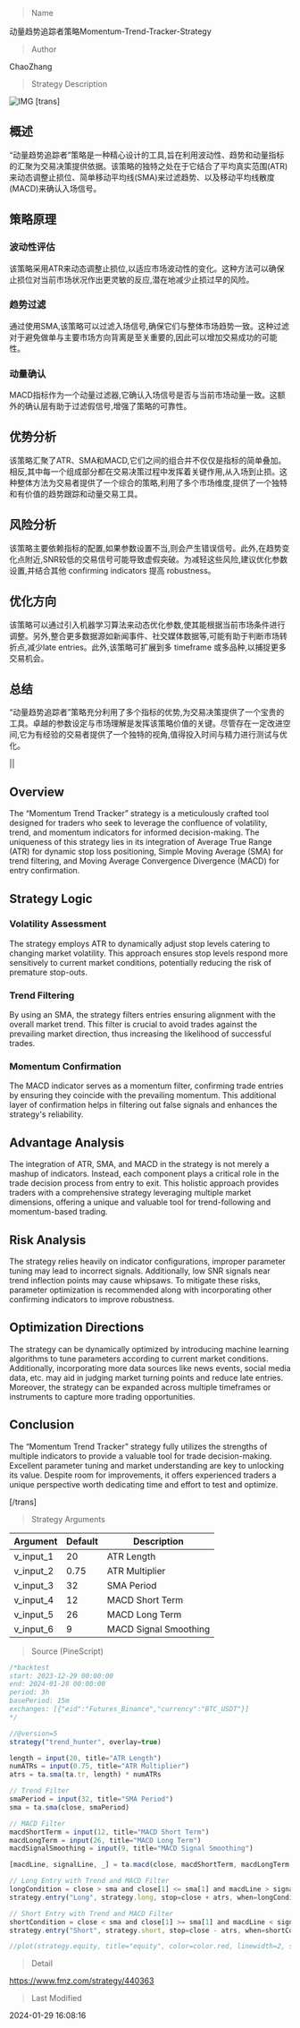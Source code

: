 
> Name

动量趋势追踪者策略Momentum-Trend-Tracker-Strategy

> Author

ChaoZhang

> Strategy Description

![IMG](https://www.fmz.com/upload/asset/a05aa3e1f6d40e171e.png)
 [trans]
## 概述

“动量趋势追踪者”策略是一种精心设计的工具,旨在利用波动性、趋势和动量指标的汇聚为交易决策提供依据。该策略的独特之处在于它结合了平均真实范围(ATR)来动态调整止损位、简单移动平均线(SMA)来过滤趋势、以及移动平均线散度(MACD)来确认入场信号。

## 策略原理

### 波动性评估

该策略采用ATR来动态调整止损位,以适应市场波动性的变化。这种方法可以确保止损位对当前市场状况作出更灵敏的反应,潜在地减少止损过早的风险。

### 趋势过滤 

通过使用SMA,该策略可以过滤入场信号,确保它们与整体市场趋势一致。这种过滤对于避免做单与主要市场方向背离是至关重要的,因此可以增加交易成功的可能性。

### 动量确认

MACD指标作为一个动量过滤器,它确认入场信号是否与当前市场动量一致。这额外的确认层有助于过滤假信号,增强了策略的可靠性。

## 优势分析

该策略汇聚了ATR、SMA和MACD,它们之间的组合并不仅仅是指标的简单叠加。相反,其中每一个组成部分都在交易决策过程中发挥着关键作用,从入场到止损。这种整体方法为交易者提供了一个综合的策略,利用了多个市场维度,提供了一个独特和有价值的趋势跟踪和动量交易工具。

## 风险分析 

该策略主要依赖指标的配置,如果参数设置不当,则会产生错误信号。此外,在趋势变化点附近,SNR较低的交易信号可能导致虚假突破。为减轻这些风险,建议优化参数设置,并结合其他 confirming indicators 提高 robustness。

## 优化方向

该策略可以通过引入机器学习算法来动态优化参数,使其能根据当前市场条件进行调整。另外,整合更多数据源如新闻事件、社交媒体数据等,可能有助于判断市场转折点,减少late entries。此外,该策略可扩展到多 timeframe 或多品种,以捕捉更多交易机会。

## 总结

“动量趋势追踪者”策略充分利用了多个指标的优势,为交易决策提供了一个宝贵的工具。卓越的参数设定与市场理解是发挥该策略价值的关键。尽管存在一定改进空间,它为有经验的交易者提供了一个独特的视角,值得投入时间与精力进行测试与优化。

||

## Overview

The “Momentum Trend Tracker” strategy is a meticulously crafted tool designed for traders who seek to leverage the confluence of volatility, trend, and momentum indicators for informed decision-making. The uniqueness of this strategy lies in its integration of Average True Range (ATR) for dynamic stop loss positioning, Simple Moving Average (SMA) for trend filtering, and Moving Average Convergence Divergence (MACD) for entry confirmation.  

## Strategy Logic

### Volatility Assessment  

The strategy employs ATR to dynamically adjust stop levels catering to changing market volatility. This approach ensures stop levels respond more sensitively to current market conditions, potentially reducing the risk of premature stop-outs.

### Trend Filtering  

By using an SMA, the strategy filters entries ensuring alignment with the overall market trend. This filter is crucial to avoid trades against the prevailing market direction, thus increasing the likelihood of successful trades.  

### Momentum Confirmation

The MACD indicator serves as a momentum filter, confirming trade entries by ensuring they coincide with the prevailing momentum. This additional layer of confirmation helps in filtering out false signals and enhances the strategy's reliability.  

## Advantage Analysis   

The integration of ATR, SMA, and MACD in the strategy is not merely a mashup of indicators. Instead, each component plays a critical role in the trade decision process from entry to exit. This holistic approach provides traders with a comprehensive strategy leveraging multiple market dimensions, offering a unique and valuable tool for trend-following and momentum-based trading.

## Risk Analysis

The strategy relies heavily on indicator configurations, improper parameter tuning may lead to incorrect signals. Additionally, low SNR signals near trend inflection points may cause whipsaws. To mitigate these risks, parameter optimization is recommended along with incorporating other confirming indicators to improve robustness.  

## Optimization Directions 

The strategy can be dynamically optimized by introducing machine learning algorithms to tune parameters according to current market conditions. Additionally, incorporating more data sources like news events, social media data, etc. may aid in judging market turning points and reduce late entries. Moreover, the strategy can be expanded across multiple timeframes or instruments to capture more trading opportunities.

## Conclusion

The “Momentum Trend Tracker” strategy fully utilizes the strengths of multiple indicators to provide a valuable tool for trade decision-making. Excellent parameter tuning and market understanding are key to unlocking its value. Despite room for improvements, it offers experienced traders a unique perspective worth dedicating time and effort to test and optimize.

[/trans]

> Strategy Arguments



|Argument|Default|Description|
|----|----|----|
|v_input_1|20|ATR Length|
|v_input_2|0.75|ATR Multiplier|
|v_input_3|32|SMA Period|
|v_input_4|12|MACD Short Term|
|v_input_5|26|MACD Long Term|
|v_input_6|9|MACD Signal Smoothing|


> Source (PineScript)

``` javascript
/*backtest
start: 2023-12-29 00:00:00
end: 2024-01-28 00:00:00
period: 3h
basePeriod: 15m
exchanges: [{"eid":"Futures_Binance","currency":"BTC_USDT"}]
*/

//@version=5
strategy("trend_hunter", overlay=true)

length = input(20, title="ATR Length")
numATRs = input(0.75, title="ATR Multiplier")
atrs = ta.sma(ta.tr, length) * numATRs

// Trend Filter
smaPeriod = input(32, title="SMA Period")
sma = ta.sma(close, smaPeriod)

// MACD Filter
macdShortTerm = input(12, title="MACD Short Term")
macdLongTerm = input(26, title="MACD Long Term")
macdSignalSmoothing = input(9, title="MACD Signal Smoothing")

[macdLine, signalLine, _] = ta.macd(close, macdShortTerm, macdLongTerm, macdSignalSmoothing)

// Long Entry with Trend and MACD Filter
longCondition = close > sma and close[1] <= sma[1] and macdLine > signalLine
strategy.entry("Long", strategy.long, stop=close + atrs, when=longCondition, comment="Long")

// Short Entry with Trend and MACD Filter
shortCondition = close < sma and close[1] >= sma[1] and macdLine < signalLine
strategy.entry("Short", strategy.short, stop=close - atrs, when=shortCondition, comment="Short")

//plot(strategy.equity, title="equity", color=color.red, linewidth=2, style=plot.style_area)

```

> Detail

https://www.fmz.com/strategy/440363

> Last Modified

2024-01-29 16:08:16
